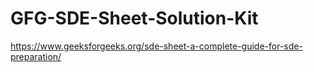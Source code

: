 # GFG-SDE-Sheet-Solution-Kit

https://www.geeksforgeeks.org/sde-sheet-a-complete-guide-for-sde-preparation/
